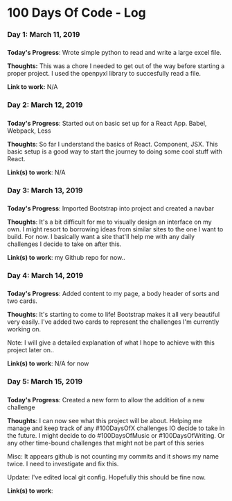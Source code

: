 # 100 Days Of Code - Log

### Day 1: March 11, 2019
##### 

**Today's Progress**: Wrote simple python to read and write a large excel file.

**Thoughts:** This was a chore I needed to get out of the way before starting a proper project.
I used the openpyxl library to succesfully read a file.

**Link to work:** N/A

### Day 2: March 12, 2019
##### 

**Today's Progress**: Started out on basic set up for a React App. Babel, Webpack, Less

**Thoughts**: So far I understand the basics of React. Component, JSX. This basic setup is a good way to start the journey to doing some cool stuff with React.

**Link(s) to work**: N/A

### Day 3: March 13, 2019
##### 

**Today's Progress**: Imported Bootstrap into project and created a navbar

**Thoughts**: It's a bit difficult for me to visually design an interface on my own. I might resort to borrowing ideas from similar sites to the one I want to build. For now.
I basically want a site that'll help me with any daily challenges I decide to take on after this.

**Link(s) to work**: my Github repo for now..

### Day 4: March 14, 2019
##### 

**Today's Progress**: Added content to my page, a body header of sorts and two cards.

**Thoughts**: It's starting to come to life! Bootstrap makes it all very beautiful very easily. I've added two cards to represent the challenges I'm currently working on.

Note: I will give a detailed explanation of what I hope to achieve with this project later on..

**Link(s) to work**: N/A for now

### Day 5: March 15, 2019
##### 

**Today's Progress**: Created a new form to allow the addition of a new challenge

**Thoughts**: I can now see what this project will be about. Helping me manage and keep track of any #100DaysOfX challenges IO decide to take in the future. I might decide to do #100DaysOfMusic or #100DaysOfWriting.
Or any other time-bound challenges that might not be part of this series

Misc: It appears github is not counting my commits and it shows my name twice. I need to investigate and fix this.

Update: I've edited local git config. Hopefully this should be fine now.

**Link(s) to work**:
